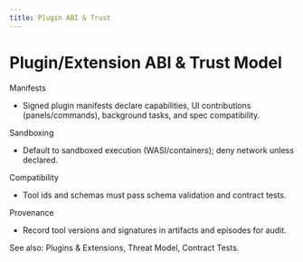 ```yaml
---
title: Plugin ABI & Trust
---
```


# Plugin/Extension ABI & Trust Model

Manifests
- Signed plugin manifests declare capabilities, UI contributions (panels/commands), background tasks, and spec compatibility.

Sandboxing
- Default to sandboxed execution (WASI/containers); deny network unless declared.

Compatibility
- Tool ids and schemas must pass schema validation and contract tests.

Provenance
- Record tool versions and signatures in artifacts and episodes for audit.

See also: Plugins & Extensions, Threat Model, Contract Tests.

